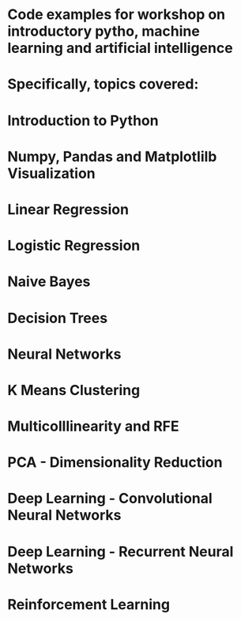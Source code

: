 # Code examples for workshop on introductory pytho, machine learning and artificial intelligence
# Specifically, topics covered:
# Introduction to Python
# Numpy, Pandas and Matplotlilb Visualization
# Linear Regression
# Logistic Regression
# Naive Bayes
# Decision Trees
# Neural Networks
# K Means Clustering
# Multicolllinearity and RFE
# PCA - Dimensionality Reduction
# Deep Learning - Convolutional Neural Networks
# Deep Learning - Recurrent Neural Networks
# Reinforcement Learning
